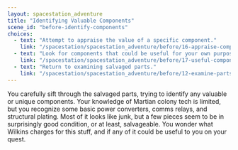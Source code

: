 ```yaml
---
layout: spacestation_adventure
title: "Identifying Valuable Components"
scene_id: "before-identify-components"
choices:
  - text: "Attempt to appraise the value of a specific component."
    link: "/spacestation/spacestation_adventure/before/16-appraise-component"
  - text: "Look for components that could be useful for your own purposes."
    link: "/spacestation/spacestation_adventure/before/17-useful-components"
  - text: "Return to examining salvaged parts."
    link: "/spacestation/spacestation_adventure/before/12-examine-parts"
---
```


You carefully sift through the salvaged parts, trying to identify any valuable or unique components. Your knowledge of Martian colony tech is limited, but you recognize some basic power converters, comms relays, and structural plating. Most of it looks like junk, but a few pieces seem to be in surprisingly good condition, or at least, salvageable. You wonder what Wilkins charges for this stuff, and if any of it could be useful to you on your quest.
